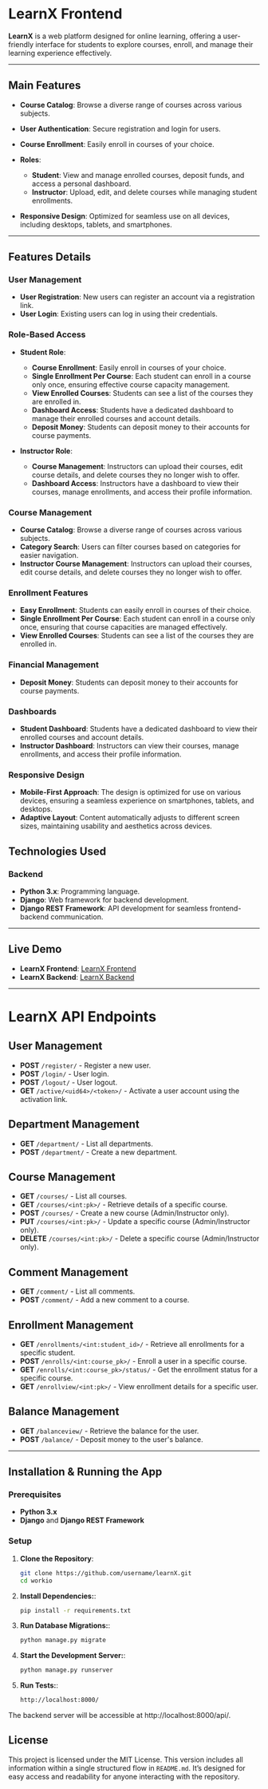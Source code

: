 # LearnX Frontend

**LearnX** is a web platform designed for online learning, offering a user-friendly interface for students to explore courses, enroll, and manage their learning experience effectively.

---

## Main Features

- **Course Catalog**: Browse a diverse range of courses across various subjects.
- **User Authentication**: Secure registration and login for users.
- **Course Enrollment**: Easily enroll in courses of your choice.
- **Roles**: 
   - **Student**: View and manage enrolled courses, deposit funds, and access a personal dashboard.
   - **Instructor**: Upload, edit, and delete courses while managing student enrollments.

- **Responsive Design**: Optimized for seamless use on all devices, including desktops, tablets, and smartphones.


---
## Features Details

### User Management
- **User Registration**: New users can register an account via a registration link.
- **User Login**: Existing users can log in using their credentials.

### Role-Based Access
- **Student Role**:
  - **Course Enrollment**: Easily enroll in courses of your choice.
  - **Single Enrollment Per Course**: Each student can enroll in a course only once, ensuring effective course capacity management.
  - **View Enrolled Courses**: Students can see a list of the courses they are enrolled in.
  - **Dashboard Access**: Students have a dedicated dashboard to manage their enrolled courses and account details.
  - **Deposit Money**: Students can deposit money to their accounts for course payments.

- **Instructor Role**:
  - **Course Management**: Instructors can upload their courses, edit course details, and delete courses they no longer wish to offer.
  - **Dashboard Access**: Instructors have a dashboard to view their courses, manage enrollments, and access their profile information.
    
### Course Management
- **Course Catalog**: Browse a diverse range of courses across various subjects.
- **Category Search**: Users can filter courses based on categories for easier navigation.
- **Instructor Course Management**: Instructors can upload their courses, edit course details, and delete courses they no longer wish to offer.

### Enrollment Features
- **Easy Enrollment**: Students can easily enroll in courses of their choice.
- **Single Enrollment Per Course**: Each student can enroll in a course only once, ensuring that course capacities are managed effectively.
- **View Enrolled Courses**: Students can see a list of the courses they are enrolled in.

### Financial Management
- **Deposit Money**: Students can deposit money to their accounts for course payments.

### Dashboards
- **Student Dashboard**: Students have a dedicated dashboard to view their enrolled courses and account details.
- **Instructor Dashboard**: Instructors can view their courses, manage enrollments, and access their profile information.

### Responsive Design
- **Mobile-First Approach**: The design is optimized for use on various devices, ensuring a seamless experience on smartphones, tablets, and desktops.
- **Adaptive Layout**: Content automatically adjusts to different screen sizes, maintaining usability and aesthetics across devices.

## Technologies Used

### Backend
- **Python 3.x**: Programming language.
- **Django**: Web framework for backend development.
- **Django REST Framework**: API development for seamless frontend-backend communication.

---

## Live Demo

- **LearnX Frontend**: [LearnX Frontend](https://amenaakterkeya.github.io/learnX_frontend/)
- **LearnX Backend**: [LearnX Backend](https://learn-x-seven.vercel.app/)

---

# LearnX API Endpoints

## User Management

- **POST** `/register/` - Register a new user.
- **POST** `/login/` - User login.
- **POST** `/logout/` - User logout.
- **GET** `/active/<uid64>/<token>/` - Activate a user account using the activation link.

## Department Management

- **GET** `/department/` - List all departments.
- **POST** `/department/` - Create a new department.

## Course Management

- **GET** `/courses/` - List all courses.
- **GET** `/courses/<int:pk>/` - Retrieve details of a specific course.
- **POST** `/courses/` - Create a new course (Admin/Instructor only).
- **PUT** `/courses/<int:pk>/` - Update a specific course (Admin/Instructor only).
- **DELETE** `/courses/<int:pk>/` - Delete a specific course (Admin/Instructor only).

## Comment Management

- **GET** `/comment/` - List all comments.
- **POST** `/comment/` - Add a new comment to a course.

## Enrollment Management

- **GET** `/enrollments/<int:student_id>/` - Retrieve all enrollments for a specific student.
- **POST** `/enrolls/<int:course_pk>/` - Enroll a user in a specific course.
- **GET** `/enrolls/<int:course_pk>/status/` - Get the enrollment status for a specific course.
- **GET** `/enrollview/<int:pk>/` - View enrollment details for a specific user.

## Balance Management

- **GET** `/balanceview/` - Retrieve the balance for the user.
- **POST** `/balance/` - Deposit money to the user's balance.
  
---

## Installation & Running the App

### Prerequisites
- **Python 3.x**
- **Django** and **Django REST Framework**

### Setup

1. **Clone the Repository**:
   ```bash
   git clone https://github.com/username/learnX.git
   cd workio
2. **Install Dependencies:**:
   ```bash
   pip install -r requirements.txt
3. **Run Database Migrations:**:
   ```bash
   python manage.py migrate
4. **Start the Development Server:**:
   ```bash
   python manage.py runserver
5. **Run Tests:**:
   ```bash
   http://localhost:8000/
The backend server will be accessible at http://localhost:8000/api/.

## License

This project is licensed under the MIT License.
This version includes all information within a single structured flow in `README.md`. It’s designed for easy access and readability for anyone interacting with the repository.
